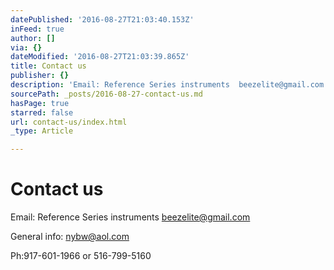 ```yaml
---
datePublished: '2016-08-27T21:03:40.153Z'
inFeed: true
author: []
via: {}
dateModified: '2016-08-27T21:03:39.865Z'
title: Contact us
publisher: {}
description: 'Email: Reference Series instruments  beezelite@gmail.com'
sourcePath: _posts/2016-08-27-contact-us.md
hasPage: true
starred: false
url: contact-us/index.html
_type: Article

---
```

# Contact us

Email: Reference Series instruments beezelite@gmail.com

General info: nybw@aol.com

Ph:917-601-1966 or 516-799-5160